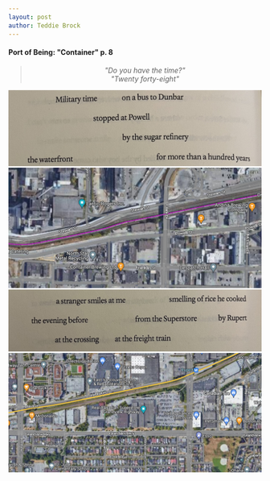 ```yaml
---
layout: post
author: Teddie Brock
---
```

<h4>Port of Being: "Container" p. 8</h4>

><center><i>"Do you have the time?"  </i></center>     
><center><i>"Twenty forty-eight"</i></center>

<img src="https://github.com/teddiebrock/network-listening/blob/master/images/container_p08_01.jpg?raw=true">

<img src="https://github.com/teddiebrock/network-listening/blob/master/images/container_p08_01_map.png?raw=true">

<img src="https://github.com/teddiebrock/network-listening/blob/master/images/container_p08_02.jpg?raw=true">

<img src="https://github.com/teddiebrock/network-listening/blob/master/images/container_p08_02_map.png?raw=true">
